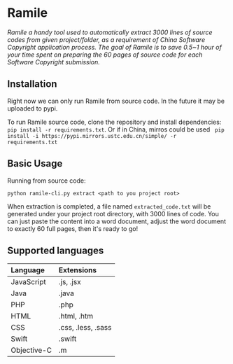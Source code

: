 # Ramile
_Ramile a handy tool used to automatically extract 3000 lines of source codes from given project/folder, as a requirement of China Software Copyright application process. The goal of Ramile is to save 0.5~1 hour of your time spent on preparing the 60 pages of source code for each Software Copyright submission._

## Installation

Right now we can only run Ramile from source code. In the future it may be uploaded to pypi.

To run Ramile source code, clone the repository and install dependencies: `pip install -r requirements.txt`. Or if in China, mirros could be used ` pip install -i https://pypi.mirrors.ustc.edu.cn/simple/ -r requirements.txt`

## Basic Usage

Running from source code:
```
python ramile-cli.py extract <path to you project root>
```
When extraction is completed, a file named `extracted_code.txt` will be generated under your project root directory, with 3000 lines of code. You can just paste the content into a word document, adjust the word document to exactly 60 full pages, then it's ready to go!

## Supported languages
| Language   | Extensions             |
| :--------- | :------------------ | 
| JavaScript | .js, .jsx  |
| Java | .java |
| PHP | .php |
| HTML | .html, .htm |
| CSS | .css, .less, .sass |
| Swift | .swift |
| Objective-C | .m |

